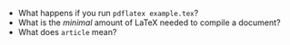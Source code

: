 - What happens if you run `pdflatex example.tex`?
- What is the *minimal* amount of LaTeX needed to compile a document?
- What does `article` mean?
